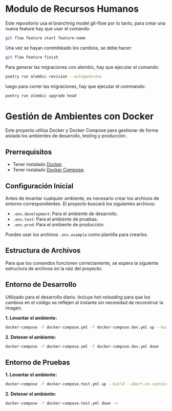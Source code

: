 # Modulo de Recursos Humanos

Este repositorio usa el branchnig model git-flow por lo tanto, para crear una nueva feature hay que usar el comando:

```bash
git flow feature start feature-name
```

Una vez se hayan commitieado los cambios, se debe hacer:

```bash
git flow feature finish
```

Para generar las migraciones con alembic, hay que ejecutar el comando:

```bash
poetry run alembic revision --autogenerate  
```

luego para correr las migraciones, hay que ejecutar el commando:

```bash
poetry run alembic upgrade head  
```

# Gestión de Ambientes con Docker

Este proyecto utiliza Docker y Docker Compose para gestionar de forma aislada los ambientes de desarrollo, testing y producción.

## Prerrequisitos

* Tener instalado [Docker](https://www.docker.com/get-started).
* Tener instalado [Docker Compose](https://docs.docker.com/compose/install/).

## Configuración Inicial

Antes de levantar cualquier ambiente, es necesario crear los archivos de entorno correspondientes. El proyecto buscará los siguientes archivos:

* `.env.development`: Para el ambiente de desarrollo.
* `.env.test`: Para el ambiente de pruebas.
* `.env.prod`: Para el ambiente de producción.

Puedes usar los archivos `.env.example` como plantilla para crearlos.

## Estructura de Archivos

Para que los comandos funcionen correctamente, se espera la siguiente estructura de archivos en la raíz del proyecto:

## Entorno de Desarrollo

Utilizado para el desarrollo diario. Incluye *hot-reloading* para que los cambios en el código se reflejen al instante sin necesidad de reconstruir la imagen.

**1. Levantar el ambiente:**

```bash
docker-compose -f docker-compose.yml -f docker-compose.dev.yml up --build
```


**2. Detener el ambiente:**

```bash
docker-compose -f docker-compose.yml -f docker-compose.dev.yml down
```

## Entorno de Pruebas 

**1. Levantar el ambiente:**

```bash
docker-compose -f docker-compose.test.yml up --build --abort-on-container-exit --exit-code-from api
```


**2. Detener el ambiente:**

```bash
docker-compose -f docker-compose.test.yml down -v
```